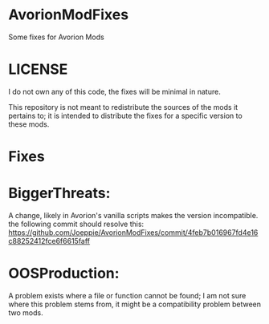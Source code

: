 # AvorionModFixes
Some fixes for Avorion Mods

# LICENSE

I do not own any of this code, the fixes will be minimal in nature.

This repository is not meant to redistribute the sources of the mods it pertains to; it is intended to distribute the fixes for a specific version to these mods.

# Fixes



# BiggerThreats:
  A change, likely in Avorion's vanilla scripts makes the version incompatible. the following commit should resolve this:
  https://github.com/Joeppie/AvorionModFixes/commit/4feb7b016967fd4e16c88252412fce6f6615faff
  


# OOSProduction:
A problem exists where a file or function cannot be found; I am not sure where this problem stems from, it might be a compatibility problem between two mods.



